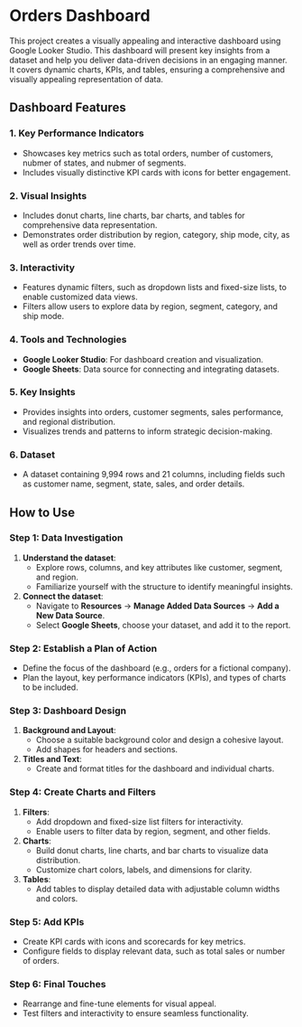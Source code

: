 # Orders Dashboard
This project creates a visually appealing and interactive dashboard using Google Looker Studio. This dashboard will present key insights from a dataset and help you deliver data-driven decisions in an engaging manner. It covers dynamic charts, KPIs, and tables, ensuring a comprehensive and visually appealing representation of data.

## Dashboard Features

### 1. Key Performance Indicators
- Showcases key metrics such as total orders, number of customers, nubmer of states, and nubmer of segments.
- Includes visually distinctive KPI cards with icons for better engagement.

### 2. Visual Insights
- Includes donut charts, line charts, bar charts, and tables for comprehensive data representation.
- Demonstrates order distribution by region, category, ship mode, city, as well as order trends over time.

### 3. Interactivity
- Features dynamic filters, such as dropdown lists and fixed-size lists, to enable customized data views.
- Filters allow users to explore data by region, segment, category, and ship mode.

### 4. Tools and Technologies
- **Google Looker Studio**: For dashboard creation and visualization.
- **Google Sheets**: Data source for connecting and integrating datasets.

### 5. Key Insights
- Provides insights into orders, customer segments, sales performance, and regional distribution.
- Visualizes trends and patterns to inform strategic decision-making.

### 6. Dataset
- A dataset containing 9,994 rows and 21 columns, including fields such as customer name, segment, state, sales, and order details.

## How to Use

### Step 1: Data Investigation
1. **Understand the dataset**:
   - Explore rows, columns, and key attributes like customer, segment, and region.
   - Familiarize yourself with the structure to identify meaningful insights.
2. **Connect the dataset**:
   - Navigate to **Resources** → **Manage Added Data Sources** → **Add a New Data Source**.
   - Select **Google Sheets**, choose your dataset, and add it to the report.

### Step 2: Establish a Plan of Action
- Define the focus of the dashboard (e.g., orders for a fictional company).
- Plan the layout, key performance indicators (KPIs), and types of charts to be included.

### Step 3: Dashboard Design
1. **Background and Layout**:
   - Choose a suitable background color and design a cohesive layout.
   - Add shapes for headers and sections.
2. **Titles and Text**:
   - Create and format titles for the dashboard and individual charts.

### Step 4: Create Charts and Filters
1. **Filters**:
   - Add dropdown and fixed-size list filters for interactivity.
   - Enable users to filter data by region, segment, and other fields.
2. **Charts**:
   - Build donut charts, line charts, and bar charts to visualize data distribution.
   - Customize chart colors, labels, and dimensions for clarity.
3. **Tables**:
   - Add tables to display detailed data with adjustable column widths and colors.

### Step 5: Add KPIs
- Create KPI cards with icons and scorecards for key metrics.
- Configure fields to display relevant data, such as total sales or number of orders.

### Step 6: Final Touches
- Rearrange and fine-tune elements for visual appeal.
- Test filters and interactivity to ensure seamless functionality.


